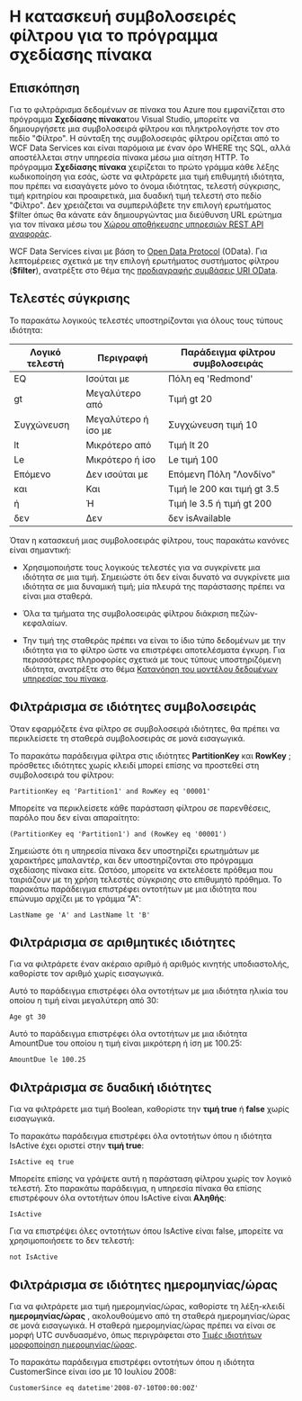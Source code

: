 <properties
   pageTitle="Η κατασκευή συμβολοσειρές φίλτρου για το πρόγραμμα σχεδίασης πίνακα | Microsoft Azure"
   description="Η κατασκευή συμβολοσειρές φίλτρου για το πρόγραμμα σχεδίασης πίνακα"
   services="visual-studio-online"
   documentationCenter="na"
   authors="TomArcher"
   manager="douge"
   editor="" />
<tags
   ms.service="storage"
   ms.devlang="multiple"
   ms.topic="article"
   ms.tgt_pltfrm="na"
   ms.workload="na"
   ms.date="08/15/2016"
   ms.author="tarcher" />

# <a name="constructing-filter-strings-for-the-table-designer"></a>Η κατασκευή συμβολοσειρές φίλτρου για το πρόγραμμα σχεδίασης πίνακα

## <a name="overview"></a>Επισκόπηση

Για το φιλτράρισμα δεδομένων σε πίνακα του Azure που εμφανίζεται στο πρόγραμμα **Σχεδίασης πίνακα**του Visual Studio, μπορείτε να δημιουργήσετε μια συμβολοσειρά φίλτρου και πληκτρολογήστε τον στο πεδίο "Φίλτρο". Η σύνταξη της συμβολοσειράς φίλτρου ορίζεται από το WCF Data Services και είναι παρόμοια με έναν όρο WHERE της SQL, αλλά αποστέλλεται στην υπηρεσία πίνακα μέσω μια αίτηση HTTP. Το πρόγραμμα **Σχεδίασης πίνακα** χειρίζεται το πρώτο γράμμα κάθε λέξης κωδικοποίηση για εσάς, ώστε να φιλτράρετε μια τιμή επιθυμητή ιδιότητα, που πρέπει να εισαγάγετε μόνο το όνομα ιδιότητας, τελεστή σύγκρισης, τιμή κριτηρίου και προαιρετικά, μια δυαδική τιμή τελεστή στο πεδίο "Φίλτρο". Δεν χρειάζεται να συμπεριλάβετε την επιλογή ερωτήματος $filter όπως θα κάνατε εάν δημιουργώντας μια διεύθυνση URL ερώτημα για τον πίνακα μέσω του [Χώρου αποθήκευσης υπηρεσιών REST API αναφοράς](http://go.microsoft.com/fwlink/p/?LinkId=400447).

WCF Data Services είναι με βάση το [Open Data Protocol](http://go.microsoft.com/fwlink/p/?LinkId=214805) (OData). Για λεπτομέρειες σχετικά με την επιλογή ερωτήματος συστήματος φίλτρου (**$filter**), ανατρέξτε στο θέμα της [προδιαγραφής συμβάσεις URI OData](http://go.microsoft.com/fwlink/p/?LinkId=214806).

## <a name="comparison-operators"></a>Τελεστές σύγκρισης

Το παρακάτω λογικούς τελεστές υποστηρίζονται για όλους τους τύπους ιδιότητα:

|Λογικό τελεστή|Περιγραφή|Παράδειγμα φίλτρου συμβολοσειράς|
|---|---|---|
|EQ|Ισούται με|Πόλη eq 'Redmond'|
|gt|Μεγαλύτερο από|Τιμή gt 20|
|Συγχώνευση|Μεγαλύτερο ή ίσο με|Συγχώνευση τιμή 10|
|lt|Μικρότερο από|Τιμή lt 20|
|Le|Μικρότερο ή ίσο|Le τιμή 100|
|Επόμενο|Δεν ισούται με|Επόμενη Πόλη "Λονδίνο"|
|και|Και|Τιμή le 200 και τιμή gt 3.5|
|ή|Ή|Τιμή le 3.5 ή τιμή gt 200|
|δεν|Δεν|δεν isAvailable|

Όταν η κατασκευή μιας συμβολοσειράς φίλτρου, τους παρακάτω κανόνες είναι σημαντική:

- Χρησιμοποιήστε τους λογικούς τελεστές για να συγκρίνετε μια ιδιότητα σε μια τιμή. Σημειώστε ότι δεν είναι δυνατό να συγκρίνετε μια ιδιότητα σε μια δυναμική τιμή; μία πλευρά της παράστασης πρέπει να είναι μια σταθερά.

- Όλα τα τμήματα της συμβολοσειράς φίλτρου διάκριση πεζών-κεφαλαίων.

- Την τιμή της σταθεράς πρέπει να είναι το ίδιο τύπο δεδομένων με την ιδιότητα για το φίλτρο ώστε να επιστρέφει αποτελέσματα έγκυρη. Για περισσότερες πληροφορίες σχετικά με τους τύπους υποστηριζόμενη ιδιότητα, ανατρέξτε στο θέμα [Κατανόηση του μοντέλου δεδομένων υπηρεσίας του πίνακα](http://go.microsoft.com/fwlink/p/?LinkId=400448).

## <a name="filtering-on-string-properties"></a>Φιλτράρισμα σε ιδιότητες συμβολοσειράς

Όταν εφαρμόζετε ένα φίλτρο σε συμβολοσειρά ιδιότητες, θα πρέπει να περικλείσετε τη σταθερά συμβολοσειράς σε μονά εισαγωγικά.

Το παρακάτω παράδειγμα φίλτρα στις ιδιότητες **PartitionKey** και **RowKey** ; πρόσθετες ιδιότητες χωρίς κλειδί μπορεί επίσης να προστεθεί στη συμβολοσειρά του φίλτρου:

    PartitionKey eq 'Partition1' and RowKey eq '00001'

Μπορείτε να περικλείσετε κάθε παράσταση φίλτρου σε παρενθέσεις, παρόλο που δεν είναι απαραίτητο:

    (PartitionKey eq 'Partition1') and (RowKey eq '00001')

Σημειώστε ότι η υπηρεσία πίνακα δεν υποστηρίζει ερωτημάτων με χαρακτήρες μπαλαντέρ, και δεν υποστηρίζονται στο πρόγραμμα σχεδίασης πίνακα είτε. Ωστόσο, μπορείτε να εκτελέσετε πρόθεμα που ταιριάζουν με τη χρήση τελεστές σύγκρισης στο επιθυμητό πρόθημα. Το παρακάτω παράδειγμα επιστρέφει οντοτήτων με μια ιδιότητα που επώνυμο αρχίζει με το γράμμα "Α":

    LastName ge 'A' and LastName lt 'B'

## <a name="filtering-on-numeric-properties"></a>Φιλτράρισμα σε αριθμητικές ιδιότητες

Για να φιλτράρετε έναν ακέραιο αριθμό ή αριθμός κινητής υποδιαστολής, καθορίστε τον αριθμό χωρίς εισαγωγικά.

Αυτό το παράδειγμα επιστρέφει όλα οντοτήτων με μια ιδιότητα ηλικία του οποίου η τιμή είναι μεγαλύτερη από 30:

    Age gt 30

Αυτό το παράδειγμα επιστρέφει όλα οντοτήτων με μια ιδιότητα AmountDue του οποίου η τιμή είναι μικρότερη ή ίση με 100.25:

    AmountDue le 100.25

## <a name="filtering-on-boolean-properties"></a>Φιλτράρισμα σε δυαδική ιδιότητες

Για να φιλτράρετε μια τιμή Boolean, καθορίστε την **τιμή true** ή **false** χωρίς εισαγωγικά.

Το παρακάτω παράδειγμα επιστρέφει όλα οντοτήτων όπου η ιδιότητα IsActive έχει οριστεί στην **τιμή true**:

    IsActive eq true

Μπορείτε επίσης να γράψετε αυτή η παράσταση φίλτρου χωρίς τον λογικό τελεστή. Στο παρακάτω παράδειγμα, η υπηρεσία πίνακα θα επίσης επιστρέφουν όλα οντοτήτων όπου IsActive είναι **Αληθής**:

    IsActive

Για να επιστρέψει όλες οντοτήτων όπου IsActive είναι false, μπορείτε να χρησιμοποιήσετε το δεν τελεστή:

    not IsActive

## <a name="filtering-on-datetime-properties"></a>Φιλτράρισμα σε ιδιότητες ημερομηνίας/ώρας

Για να φιλτράρετε μια τιμή ημερομηνίας/ώρας, καθορίστε τη λέξη-κλειδί **ημερομηνίας/ώρας** , ακολουθούμενο από τη σταθερά ημερομηνίας/ώρας σε μονά εισαγωγικά. Η σταθερά ημερομηνίας/ώρας πρέπει να είναι σε μορφή UTC συνδυασμένο, όπως περιγράφεται στο [Τιμές ιδιοτήτων μορφοποίηση ημερομηνίας/ώρας](http://go.microsoft.com/fwlink/p/?LinkId=400449).

Το παρακάτω παράδειγμα επιστρέφει οντοτήτων όπου η ιδιότητα CustomerSince είναι ίσο με 10 Ιουλίου 2008:

    CustomerSince eq datetime'2008-07-10T00:00:00Z'
